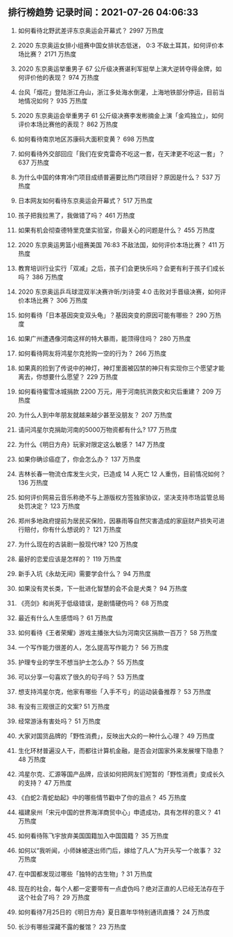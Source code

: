
## 排行榜趋势 记录时间：2021-07-26 04:06:33
  
  1. 如何看待北野武差评东京奥运会开幕式？ 2997 万热度
    
  2. 2020 东京奥运女排小组赛中国女排状态低迷， 0:3 不敌土耳其，如何评价本场比赛？ 2171 万热度
    
  3. 2020 东京奥运举重男子 67 公斤级决赛谌利军挺举上演大逆转夺得金牌，如何评价他的表现？ 974 万热度
    
  4. 台风「烟花」登陆浙江舟山，浙江多处海水倒灌，上海地铁部分停运，目前当地情况如何？ 935 万热度
    
  5. 2020 东京奥运会举重男子 61 公斤级决赛李发彬摘金上演「金鸡独立」，如何评价本场比赛他的表现？ 862 万热度
    
  6. 如何看待南京地区苏康码大面积变黄？ 698 万热度
    
  7. 如何看待外交部回应「我们在安克雷奇不吃这一套，在天津更不吃这一套」？ 637 万热度
    
  8. 为什么中国的体育冷门项目成绩普遍要比热门项目好？原因是什么？ 537 万热度
    
  9. 日本网友如何看待东京奥运会开幕式？ 517 万热度
    
  10. 孩子把我拉黑了，我做错了吗？ 461 万热度
    
  11. 如果有机会彻查德特里克堡实验室，你最关心的问题是什么？ 455 万热度
    
  12. 2020 东京奥运男篮小组赛美国 76:83 不敌法国，如何评价本场比赛？ 411 万热度
    
  13. 教育培训行业实行「双减」之后，孩子们会更快乐吗？会更有利于孩子们成长吗？ 386 万热度
    
  14. 2020 东京奥运乒乓球混双半决赛许昕/刘诗雯 4:0 击败对手晋级决赛，如何评价本场比赛？ 306 万热度
    
  15. 如何看待「日本基因突变双头龟」？基因突变的原因可能有哪些？ 290 万热度
    
  16. 如果广州遭遇像河南这样的特大暴雨，能顶得住吗？ 280 万热度
    
  17. 如何看待网友将鸿星尔克抢购一空的行为？ 266 万热度
    
  18. 如果真的捡到了传说中的神灯，神灯里面被囚禁的神只有实现你三个愿望才能离去，你想要什么愿望？ 229 万热度
    
  19. 如何看待蜜雪冰城捐款 2200 万元，用于河南抗洪救灾和灾后重建？ 209 万热度
    
  20. 为什么人到中年朋友就越来越少甚至没朋友？ 207 万热度
    
  21. 请问鸿星尔克捐助河南的5000万物资都有什么? 177 万热度
    
  22. 为什么《明日方舟》玩家对限定这么敏感？ 147 万热度
    
  23. 如果你确诊癌症了，你会怎么办？ 137 万热度
    
  24. 吉林长春一物流仓库发生火灾，已造成 14 人死亡 12 人重伤，目前情况如何？ 136 万热度
    
  25. 如何评价网易云音乐称绝不与上游版权方签独家协议，坚决支持市场监管总局处罚决定？ 123 万热度
    
  26. 郑州多地政府提前为居民买保险，因暴雨等自然灾害造成的家庭财产损失可进行赔付，你有什么想说的？ 121 万热度
    
  27. 为什么现在的古装剧一股现代味? 120 万热度
    
  28. 最好的恋爱应该是怎样的？ 119 万热度
    
  29. 新手入坑《永劫无间》需要学会什么？ 94 万热度
    
  30. 如果没有灵长类，下一批进化智慧的会不会是犬类？ 94 万热度
    
  31. 《亮剑》和尚死于低级错误，是剧情硬伤吗？ 68 万热度
    
  32. 最近有什么人生感悟吗？ 61 万热度
    
  33. 如何看待《王者荣耀》游戏主播张大仙为河南灾区捐款一百万？ 58 万热度
    
  34. 一个写作能力很差的人，怎么提高写作能力？ 56 万热度
    
  35. 护理专业的学生不想当护士怎么办？ 55 万热度
    
  36. 可以分享一句喜欢了很久的句子吗？ 53 万热度
    
  37. 想支持鸿星尔克，他家有哪些「入手不亏」的运动装备推荐？ 53 万热度
    
  38. 有没有三观很正的文案? 51 万热度
    
  39. 经常游泳有害处吗？ 51 万热度
    
  40. 大家对国货品牌的「野性消费」，反映出大众的一种什么心理？ 49 万热度
    
  41. 生化环材普遍没人干，而都往计算机金融，是否会对国家外来发展埋下隐患？ 48 万热度
    
  42. 鸿星尔克、汇源等国产品牌，应该如何把网友们短暂的「野性消费」变成长久的支持？ 47 万热度
    
  43. 《白蛇2:青蛇劫起》中的哪些情节戳中了你的泪点？ 45 万热度
    
  44. 福建泉州「宋元中国的世界海洋商贸中心」申遗成功，具有怎样的意义？ 41 万热度
    
  45. 如何看待陈飞宇放弃美国国籍加入中国国籍？ 35 万热度
    
  46. 如何以“我听闻，小师妹被逐出师门后，嫁给了凡人”为开头写一个故事？ 32 万热度
    
  47. 在中国都发现过哪些「独特的古生物」? 31 万热度
    
  48. 现在的社会，每个人都一定要带有一点虚伪吗？绝对正直的人已经无法存在于这个社会了吗？ 29 万热度
    
  49. 如何看待7月25日的《明日方舟》夏日嘉年华特别通讯直播？ 24 万热度
    
  50. 长沙有哪些深藏不露的餐馆？ 23 万热度
    
